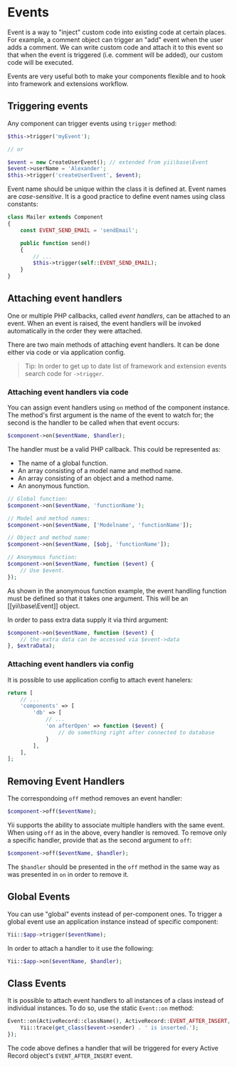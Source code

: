 Events
======

Event is a way to "inject" custom code into existing code at certain places. For example, a comment object can trigger
an "add" event when the user adds a comment. We can write custom code and attach it to this event so that when the event
is triggered (i.e. comment will be added), our custom code will be executed.

Events are very useful both to make your components flexible and to hook into framework and extensions workflow.

Triggering events
-----------------

Any component can trigger events using `trigger` method:

```php
$this->trigger('myEvent');

// or

$event = new CreateUserEvent(); // extended from yii\base\Event
$event->userName = 'Alexander';
$this->trigger('createUserEvent', $event);
```

Event name should be unique within the class it is defined at. Event names are *case-sensitive*. It is a good practice
to define event names using class constants:

```php
class Mailer extends Component
{
    const EVENT_SEND_EMAIL = 'sendEmail';

    public function send()
    {
        // ...
        $this->trigger(self::EVENT_SEND_EMAIL);
    }
}
```

Attaching event handlers
------------------------

One or multiple PHP callbacks, called *event handlers*, can be attached to an event. When an event is raised, the event
handlers will be invoked automatically in the order they were attached.

There are two main methods of attaching event handlers. It can be done either via code or via application config.

> Tip: In order to get up to date list of framework and extension events search code for `->trigger`.

### Attaching event handlers via code

You can assign event handlers using `on` method of the component instance. The method's first argument is the name of
the event to watch for; the second is the handler to be called when that event occurs:

```php
$component->on($eventName, $handler);
```

The handler must be a valid PHP callback. This could be represented as:

- The name of a global function.
- An array consisting of a model name and method name.
- An array consisting of an object and a method name.
- An anonymous function.

```php
// Global function:
$component->on($eventName, 'functionName');

// Model and method names:
$component->on($eventName, ['Modelname', 'functionName']);

// Object and method name:
$component->on($eventName, [$obj, 'functionName']);

// Anonymous function:
$component->on($eventName, function ($event) {
    // Use $event.
});
```

As shown in the anonymous function example, the event handling function must be defined so that it takes one argument.
This will be an [[yii\base\Event]] object.

In order to pass extra data supply it via third argument:

```php
$component->on($eventName, function ($event) {
    // the extra data can be accessed via $event->data
}, $extraData);
```

### Attaching event handlers via config

It is possible to use application config to attach event hanelers:

```php
return [
    // ...
    'components' => [
        'db' => [
            // ...
            'on afterOpen' => function ($event) {
                // do something right after connected to database
            }
        ],
    ],
];
```

Removing Event Handlers
-----------------------

The correspondoing `off` method removes an event handler:

```php
$component->off($eventName);
```

Yii supports the ability to associate multiple handlers with the same event. When using `off` as in the above,
every handler is removed. To remove only a specific handler, provide that as the second argument to `off`:

```php
$component->off($eventName, $handler);
```

The `$handler` should be presented in the `off` method in the same way as was presented in `on` in order to remove it.

Global Events
-------------

You can use "global" events instead of per-component ones. To trigger a global event use an application instance instead
of specific component:

```php
Yii::$app->trigger($eventName);
```

In order to attach a handler to it use the following:

```php
Yii::$app->on($eventName, $handler);
```

Class Events
------------

It is possible to attach event handlers to all instances of a class instead of individual instances. To do so, use
the static `Event::on` method:

```php
Event::on(ActiveRecord::className(), ActiveRecord::EVENT_AFTER_INSERT, function ($event) {
    Yii::trace(get_class($event->sender) . ' is inserted.');
});
```

The code above defines a handler that will be triggered for every Active Record object's `EVENT_AFTER_INSERT` event.
